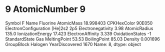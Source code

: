 # 9 AtomicNumber                       9
Symbol                             F
Name                        Fluorine
AtomicMass                 18.998403
CPKHexColor                   90E050
ElectronConfiguration    [He]2s2 2p5
Electronegativity               3.98
AtomicRadius                   135.0
IonizationEnergy              17.423
ElectronAffinity               3.339
OxidationStates                   -1
StandardState                    Gas
MeltingPoint                   53.53
BoilingPoint                   85.03
Density                     0.001696
GroupBlock                   Halogen
YearDiscovered                  1670
Name: 8, dtype: object